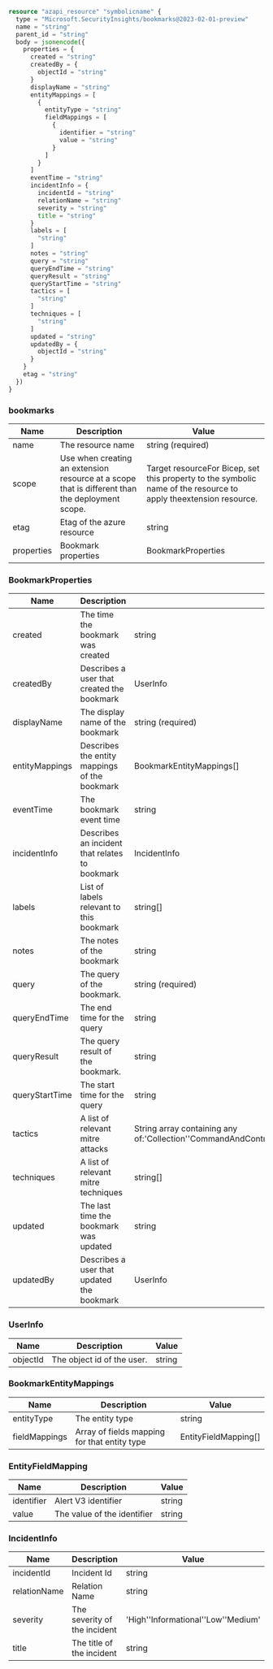 ```terraform
resource "azapi_resource" "symbolicname" {
  type = "Microsoft.SecurityInsights/bookmarks@2023-02-01-preview"
  name = "string"
  parent_id = "string"
  body = jsonencode({
    properties = {
      created = "string"
      createdBy = {
        objectId = "string"
      }
      displayName = "string"
      entityMappings = [
        {
          entityType = "string"
          fieldMappings = [
            {
              identifier = "string"
              value = "string"
            }
          ]
        }
      ]
      eventTime = "string"
      incidentInfo = {
        incidentId = "string"
        relationName = "string"
        severity = "string"
        title = "string"
      }
      labels = [
        "string"
      ]
      notes = "string"
      query = "string"
      queryEndTime = "string"
      queryResult = "string"
      queryStartTime = "string"
      tactics = [
        "string"
      ]
      techniques = [
        "string"
      ]
      updated = "string"
      updatedBy = {
        objectId = "string"
      }
    }
    etag = "string"
  })
}

```

### bookmarks

| Name | Description | Value |
|-|-|-|
| name | The resource name | string (required) |
| scope | Use when creating an extension resource at a scope that is different than the deployment scope. | Target resourceFor Bicep, set this property to the symbolic name of the resource to apply theextension resource. |
| etag | Etag of the azure resource | string |
| properties | Bookmark properties | BookmarkProperties |


### BookmarkProperties

| Name | Description | Value |
|-|-|-|
| created | The time the bookmark was created | string |
| createdBy | Describes a user that created the bookmark | UserInfo |
| displayName | The display name of the bookmark | string (required) |
| entityMappings | Describes the entity mappings of the bookmark | BookmarkEntityMappings[] |
| eventTime | The bookmark event time | string |
| incidentInfo | Describes an incident that relates to bookmark | IncidentInfo |
| labels | List of labels relevant to this bookmark | string[] |
| notes | The notes of the bookmark | string |
| query | The query of the bookmark. | string (required) |
| queryEndTime | The end time for the query | string |
| queryResult | The query result of the bookmark. | string |
| queryStartTime | The start time for the query | string |
| tactics | A list of relevant mitre attacks | String array containing any of:'Collection''CommandAndControl''CredentialAccess''DefenseEvasion''Discovery''Execution''Exfiltration''Impact''ImpairProcessControl''InhibitResponseFunction''InitialAccess''LateralMovement''Persistence''PreAttack''PrivilegeEscalation''Reconnaissance''ResourceDevelopment' |
| techniques | A list of relevant mitre techniques | string[] |
| updated | The last time the bookmark was updated | string |
| updatedBy | Describes a user that updated the bookmark | UserInfo |


### UserInfo

| Name | Description | Value |
|-|-|-|
| objectId | The object id of the user. | string |


### BookmarkEntityMappings

| Name | Description | Value |
|-|-|-|
| entityType | The entity type | string |
| fieldMappings | Array of fields mapping for that entity type | EntityFieldMapping[] |


### EntityFieldMapping

| Name | Description | Value |
|-|-|-|
| identifier | Alert V3 identifier | string |
| value | The value of the identifier | string |


### IncidentInfo

| Name | Description | Value |
|-|-|-|
| incidentId | Incident Id | string |
| relationName | Relation Name | string |
| severity | The severity of the incident | 'High''Informational''Low''Medium' |
| title | The title of the incident | string |


